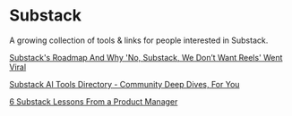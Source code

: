 # Substack
A growing collection of tools & links for people interested in Substack.

[Substack's Roadmap And Why 'No, Substack, We Don’t Want Reels' Went Viral](https://karozieminski.substack.com/p/substacks-product-roadmap-why-no)

[Substack AI Tools Directory - Community Deep Dives, For You](https://karozieminski.substack.com/p/big-launch-ai-tools-directory-deep)

[6 Substack Lessons From a Product Manager](https://karozieminski.substack.com/p/6-lessons-from-starting-on-substack)
